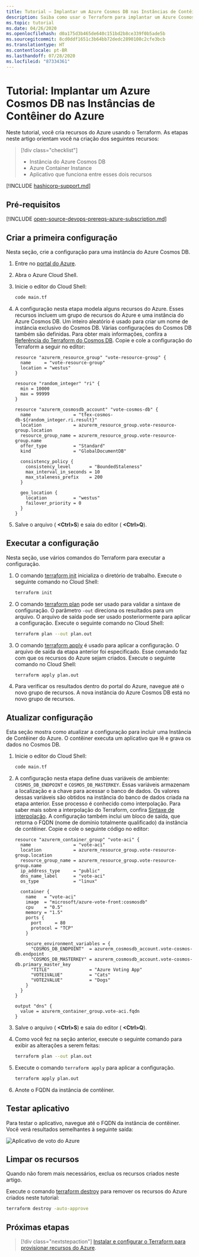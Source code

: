 ```yaml
---
title: Tutorial – Implantar um Azure Cosmos DB nas Instâncias de Contêiner do Azure
description: Saiba como usar o Terraform para implantar um Azure Cosmos DB nas Instâncias de Contêiner do Azure
ms.topic: tutorial
ms.date: 04/26/2020
ms.openlocfilehash: d0a175d3b465de640c151bd2b8ce339f0b5ade5b
ms.sourcegitcommit: 8cd0ddf1651c3b64bb72dedc2890108c2cfe3bcb
ms.translationtype: HT
ms.contentlocale: pt-BR
ms.lasthandoff: 07/28/2020
ms.locfileid: "87334361"
---
```

# <a name="tutorial-deploy-an-azure-cosmos-db-to-azure-container-instances"></a>Tutorial: Implantar um Azure Cosmos DB nas Instâncias de Contêiner do Azure

Neste tutorial, você cria recursos do Azure usando o Terraform. As etapas neste artigo orientam você na criação dos seguintes recursos:

> [!div class="checklist"]
> * Instância do Azure Cosmos DB
> * Azure Container Instance
> * Aplicativo que funciona entre esses dois recursos

[!INCLUDE [hashicorp-support.md](includes/hashicorp-support.md)]

## <a name="prerequisites"></a>Pré-requisitos

[!INCLUDE [open-source-devops-prereqs-azure-subscription.md](../includes/open-source-devops-prereqs-azure-subscription.md)]

## <a name="create-first-configuration"></a>Criar a primeira configuração

Nesta seção, crie a configuração para uma instância do Azure Cosmos DB.

1. Entre no [portal do Azure](https://go.microsoft.com/fwlink/p/?LinkID=525040).

1. Abra o Azure Cloud Shell.

1. Inicie o editor do Cloud Shell:

    ```bash
    code main.tf
    ```

1. A configuração nesta etapa modela alguns recursos do Azure. Esses recursos incluem um grupo de recursos do Azure e uma instância do Azure Cosmos DB. Um inteiro aleatório é usado para criar um nome de instância exclusivo do Cosmos DB. Várias configurações do Cosmos DB também são definidas. Para obter mais informações, confira a [Referência do Terraform do Cosmos DB](https://www.terraform.io/docs/providers/azurerm/r/cosmosdb_account.html). Copie e cole a configuração do Terraform a seguir no editor:

    ```hcl
    resource "azurerm_resource_group" "vote-resource-group" {
      name     = "vote-resource-group"
      location = "westus"
    }

    resource "random_integer" "ri" {
      min = 10000
      max = 99999
    }

    resource "azurerm_cosmosdb_account" "vote-cosmos-db" {
      name                = "tfex-cosmos-db-${random_integer.ri.result}"
      location            = azurerm_resource_group.vote-resource-group.location
      resource_group_name = azurerm_resource_group.vote-resource-group.name
      offer_type          = "Standard"
      kind                = "GlobalDocumentDB"

      consistency_policy {
        consistency_level       = "BoundedStaleness"
        max_interval_in_seconds = 10
        max_staleness_prefix    = 200
      }

      geo_location {
        location          = "westus"
        failover_priority = 0
      }
    }
    ```

1. Salve o arquivo ( **&lt;Ctrl>S**) e saia do editor ( **&lt;Ctrl>Q**).

## <a name="run-the-configuration"></a>Executar a configuração

Nesta seção, use vários comandos do Terraform para executar a configuração.

1. O comando [terraform init](https://www.terraform.io/docs/commands/init.html) inicializa o diretório de trabalho. Execute o seguinte comando no Cloud Shell:

    ```bash
    terraform init
    ```

1. O comando [terraform plan](https://www.terraform.io/docs/commands/plan.html) pode ser usado para validar a sintaxe de configuração. O parâmetro `-out` direciona os resultados para um arquivo. O arquivo de saída pode ser usado posteriormente para aplicar a configuração. Execute o seguinte comando no Cloud Shell:

    ```bash
    terraform plan --out plan.out
    ```

1. O comando [terraform apply](https://www.terraform.io/docs/commands/apply.html) é usado para aplicar a configuração. O arquivo de saída da etapa anterior foi especificado. Esse comando faz com que os recursos do Azure sejam criados. Execute o seguinte comando no Cloud Shell:

    ```bash
    terraform apply plan.out
    ```

1. Para verificar os resultados dentro do portal do Azure, navegue até o novo grupo de recursos. A nova instância do Azure Cosmos DB está no novo grupo de recursos.

## <a name="update-configuration"></a>Atualizar configuração

Esta seção mostra como atualizar a configuração para incluir uma Instância de Contêiner do Azure. O contêiner executa um aplicativo que lê e grava os dados no Cosmos DB.

1. Inicie o editor do Cloud Shell:

    ```bash
    code main.tf
    ```

1. A configuração nesta etapa define duas variáveis de ambiente: `COSMOS_DB_ENDPOINT` e `COSMOS_DB_MASTERKEY`. Essas variáveis armazenam a localização e a chave para acessar o banco de dados. Os valores dessas variáveis são obtidos na instância do banco de dados criada na etapa anterior. Esse processo é conhecido como interpolação. Para saber mais sobre a interpolação do Terraform, confira [Sintaxe de interpolação](https://www.terraform.io/docs/configuration/interpolation.html). A configuração também inclui um bloco de saída, que retorna o FQDN (nome de domínio totalmente qualificado) da instância de contêiner. Copie e cole o seguinte código no editor:

    ```hcl
    resource "azurerm_container_group" "vote-aci" {
      name                = "vote-aci"
      location            = azurerm_resource_group.vote-resource-group.location
      resource_group_name = azurerm_resource_group.vote-resource-group.name
      ip_address_type     = "public"
      dns_name_label      = "vote-aci"
      os_type             = "linux"

      container {
        name   = "vote-aci"
        image  = "microsoft/azure-vote-front:cosmosdb"
        cpu    = "0.5"
        memory = "1.5"
        ports {
          port     = 80
          protocol = "TCP"
        }

        secure_environment_variables = {
          "COSMOS_DB_ENDPOINT"  = azurerm_cosmosdb_account.vote-cosmos-db.endpoint
          "COSMOS_DB_MASTERKEY" = azurerm_cosmosdb_account.vote-cosmos-db.primary_master_key
          "TITLE"               = "Azure Voting App"
          "VOTE1VALUE"          = "Cats"
          "VOTE2VALUE"          = "Dogs"
        }
      }
    }

    output "dns" {
      value = azurerm_container_group.vote-aci.fqdn
    }
    ```

1. Salve o arquivo ( **&lt;Ctrl>S**) e saia do editor ( **&lt;Ctrl>Q**).

1. Como você fez na seção anterior, execute o seguinte comando para exibir as alterações a serem feitas:

    ```bash
    terraform plan --out plan.out
    ```

1. Execute o comando `terraform apply` para aplicar a configuração.

    ```bash
    terraform apply plan.out
    ```

1. Anote o FQDN da instância de contêiner.

## <a name="test-application"></a>Testar aplicativo

Para testar o aplicativo, navegue até o FQDN da instância de contêiner. Você verá resultados semelhantes à seguinte saída:

![Aplicativo de voto do Azure](media/deploy-azure-cosmos-db-to-azure-container-instances/azure-vote.jpg)

## <a name="clean-up-resources"></a>Limpar os recursos

Quando não forem mais necessários, exclua os recursos criados neste artigo.

Execute o comando [terraform destroy](https://www.terraform.io/docs/commands/destroy.html) para remover os recursos do Azure criados neste tutorial:

```bash
terraform destroy -auto-approve
```

## <a name="next-steps"></a>Próximas etapas

> [!div class="nextstepaction"]
> [Instalar e configurar o Terraform para provisionar recursos do Azure](get-started-cloud-shell.md).